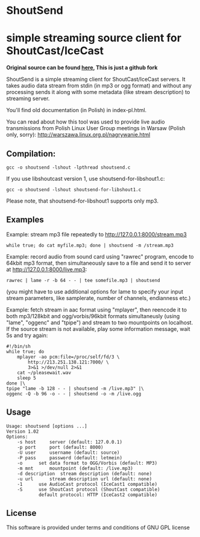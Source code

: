 # ShoutSend
# simple streaming source client for ShoutCast/IceCast

**Original source can be found [here](http://zagrodzki.net/~sebek/shoutsend/), This is just a github fork**

ShoutSend is a simple streaming client for ShoutCast/IceCast servers. It takes
audio data stream from stdin (in mp3 or ogg format) and without any processing
sends it along with some metadata (like stream description) to streaming server.

You'll find old documentation (in Polish) in index-pl.html.

You can read about how this tool was used to provide live audio transmissions
from Polish Linux User Group meetings in Warsaw (Polish only, sorry):
http://warszawa.linux.org.pl/nagrywanie.html


## Compilation:

	gcc -o shoutsend -lshout -lpthread shoutsend.c

If you use libshoutcast version 1, use shoutsend-for-libshout1.c:

	gcc -o shoutsend -lshout shoutsend-for-libshout1.c

Please note, that shoutsend-for-libshout1 supports only mp3.


## Examples

Example: stream mp3 file repeatedly to http://127.0.0.1:8000/stream.mp3

	while true; do cat myfile.mp3; done | shoutsend -m /stream.mp3
 

Example: record audio from sound card using "rawrec" program, encode to
64kbit mp3 format, then simultaneously save to a file and send it to
server at http://127.0.0.1:8000/live.mp3:

	rawrec | lame -r -b 64 - - | tee somefile.mp3 | shoutsend

(you might have to use additional options for lame to specify your input stream
parameters, like samplerate, number of channels, endianness etc.)


Example: fetch stream in aac format using "mplayer", then reencode it to both
mp3/128kbit and ogg/vorbis/96kbit formats simultaneusly (using "lame", "oggenc"
and "tpipe") and stream to two mountpoints on localhost. If the source stream
is not available, play some information message, wait 5s and try again:

	#!/bin/sh
	while true; do
		mplayer -ao pcm:file=/proc/self/fd/3 \
			http://213.251.138.121:7000/ \
			3>&1 >/dev/null 2>&1
		cat ~/pleasewait.wav
		sleep 5
	done |\
	tpipe "lame -b 128 - - | shoutsend -m /live.mp3" |\
	oggenc -Q -b 96 -o - - | shoutsend -o -m /live.ogg


## Usage

	Usage: shoutsend [options ...]
	Version 1.02
	Options:
		-s host		server (default: 127.0.0.1)
		-p port		port (default: 8000)
		-U user		username (default: source)
		-P pass		password (default: letmein)
		-o		set data format to OGG/Vorbis (default: MP3)
		-m mnt		mountpoint (default: /live.mp3)
		-d description	stream description (default: none)
		-u url		stream description url (default: none)
		-1		use AudioCast protocol (IceCast1 compatible)
		-S		use ShoutCast protocol (ShoutCast compatible)
				default protocol: HTTP (IceCast2 compatible)

## License

This software is provided under terms and conditions of GNU GPL license<BR>

